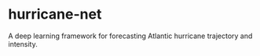 # hurricane-net
A deep learning framework for forecasting Atlantic hurricane trajectory and intensity. 
